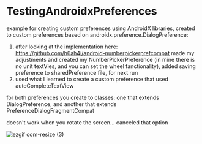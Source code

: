 # TestingAndroidxPreferences
example for creating custom preferences using AndroidX libraries, 
created to custom preferences based on androidx.preference.DialogPreference:
1. after looking at the implementation here: https://github.com/h6ah4i/android-numberpickerprefcompat
   made my adjustments and created my NumberPickerPreference (in mine there is no unit textVies, and
   you can set the wheel fanctionality), added saving preference to sharedPreference file, for next run
2. used what I learned to create a custom preference that used autoCompleteTextView

for both preferences you create to classes: one that extends DialogPreference, and another that extends PreferenceDialogFragmentCompat

doesn't work when you rotate the screen... canceled that option

![ezgif com-resize (3)](https://user-images.githubusercontent.com/33417968/60767257-eb646880-a0bd-11e9-93df-ff0fc6b5258f.gif)
